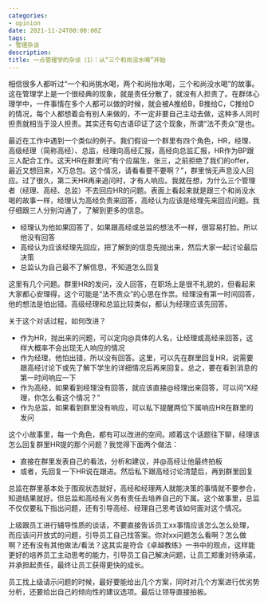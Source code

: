 ```yaml
---
categories:
- opinion
date: 2021-11-24T00:00:00Z
tags:
- 管理杂谈
description: 
title: 一点管理学的杂谈（1）：从“三个和尚没水喝”开始
---
```


相信很多人都听过“一个和尚挑水喝，两个和尚抬水喝，三个和尚没水喝”的故事。这在管理学上是一个很经典的现象，就是责任分散了，就没有人担责了。在群体心理学中，一件事情在多个人都可以做的时候，就会被A推给B，B推给C，C推给D的情况，每个人都想着会有别人来做的，不一定非要自己主动去做，这种多人同时担责就相当于没人担责。其实还有句古语印证了这个现象，所谓“法不责众”是也。

最近在工作中遇到一个类似的例子。我们假设一个群里有四个角色，HR，经理、高级经理（简称高经）、总监，经理向高经汇报，高经向总监汇报，HR作为BP跟三人配合工作。这天HR在群里问“有个应届生，张三，之前拒绝了我们的offer，最近又想回来，X万总包。这个情况，请看看要不要啊？”，群里悄无声息没人回应。过了很久，第二天HR再来追问时，才有人响应。我就在想，为什么三个管理者（经理、高经、总监）不去回应HR的问题。表面上看起来就是跟三个和尚没水喝的故事一样，经理认为高经负责来回答，高经认为应该是经理先来回应问题。我仔细跟三人分别沟通了，了解到更多的信息。
     
- 经理认为他如果回答了，如果跟高经或总监的想法不一样，很容易打脸。所以他没有回答
- 高经认为应该经理先回应，把了解到的信息先抛出来，然后大家一起讨论最后决策
- 总监认为自己最不了解信息，不知道怎么回复

这里有几个问题。群里HR的发问，没人回答，在职场上是很不礼貌的，但看起来大家都心安理得，这个可能是“法不责众”的心思在作祟。经理没有第一时间回答，他的想法是怕出错。高级经理和总监比较类似，都认为经理应该先回答。

关于这个对话过程，如何改进？

- 作为HR，抛出来的问题，可以定向@具体的人名，让经理或高经来回答，这样大概率不会出现无人响应的情况
- 作为经理，他怕出错，所以没有回答。这里，可以先在群里回复HR，说需要跟高经讨论下或先了解下学生的详细情况后再来回复。总之，要在看到消息的第一时间响应一下
- 作为高经，如果看到经理没有回答，就应该直接@经理出来回答，可以问“X经理，你怎么看这个情况？”
- 作为总监，如果看到群里没有响应，可以私下提醒两位下属响应HR在群里的发问

这个小故事里，每一个角色，都有可以改进的空间。顺着这个话题往下聊，经理该怎么回复群里HR提的那个问题？我觉得下面两个做法：

- 直接在群里发表自己的看法，分析和建议，并@高经让他最终拍板
- 或者，先回复一下HR说在跟进。然后私下跟高经讨论清楚后，再到群里回复

总监在群里基本处于围观状态就好，高经和经理两人就能决策的事情就不要参合，知道结果就好。但总监和高经有义务有责任去培养自己的下属。这个故事里，总监不仅仅要私下指出问题，还有引导高经、经理自己思考该如何面对这个情况。

上级跟员工进行辅导性质的谈话，不要直接告诉员工xx事情应该怎么怎么处理，而应该问开放式的问题，引导员工自己找答案。你对xx问题怎么看啊？怎么做啊？还有没有其他做法/看法？这其实是符合《卓越教练》一书中的观点，这样能更好的培养员工主动思考的能力，引导员工自己解决问题，让员工郑重对待承诺，并承担起责任，最终让员工获得更快的成长。

员工找上级请示问题的时候，最好要能给出几个方案，同时对几个方案进行优劣势分析，还要给出自己的倾向性的建议选项。最后让领导直接拍板。